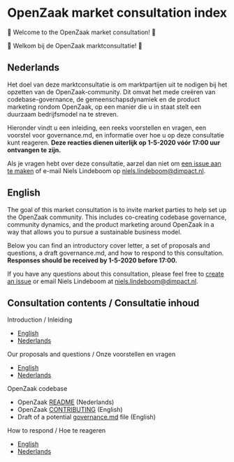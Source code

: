 # OpenZaak market consultation index

:tada: Welcome to the OpenZaak market consultation! :tada:

:tada: Welkom bij de OpenZaak marktconsultatie! :tada:

## Nederlands

Het doel van deze marktconsultatie is om marktpartijen uit te nodigen bij het opzetten van de OpenZaak-community. Dit omvat het mede creëren van codebase-governance, de gemeenschapsdynamiek en de product marketing rondom OpenZaak, op een manier die u in staat stelt een duurzaam bedrijfsmodel na te streven.

Hieronder vindt u een inleiding, een reeks voorstellen en vragen, een voorstel voor governance.md, en informatie over hoe u op deze consultatie kunt reageren. **Deze reacties dienen uiterlijk op 1-5-2020 vóór 17:00 uur ontvangen te zijn.**

Als je vragen hebt over deze consultatie, aarzel dan niet om [een issue aan te maken](https://github.com/open-zaak/openzaak-market-consultation/issues/new/choose) of e-mail Niels Lindeboom op <niels.lindeboom@dimpact.nl>.

## English

The goal of this market consultation is to invite market parties to help set up the OpenZaak community. This includes co-creating codebase governance, community dynamics, and the product marketing around OpenZaak in a way that allows you to pursue a sustainable business model.

Below you can find an introductory cover letter, a set of proposals and questions, a draft governance.md, and how to respond to this consultation. **Responses should be received by 1-5-2020 before 17:00.**

If you have any questions about this consultation, please feel free to [create an issue](https://github.com/open-zaak/openzaak-market-consultation/issues/new/choose) or email Niels Lindeboom at <niels.lindeboom@dimpact.nl>.

## Consultation contents / Consultatie inhoud

Introduction / Inleiding

* [English](introduction-en.md)
* [Nederlands](introduction-nl.md)

Our proposals and questions / Onze voorstellen en vragen

* [English](questions-en.md)
* [Nederlands](questions-nl.md)

OpenZaak codebase

* OpenZaak [README](https://github.com/open-zaak/open-zaak/blob/master/README.rst) (Nederlands)
* OpenZaak [CONTRIBUTING](https://github.com/open-zaak/open-zaak/blob/master/CONTRIBUTING.md) (English)
* Draft of a potential [governance.md]() file (English)

How to respond / Hoe te reageren

* [English](how-to-respond-en.md)
* [Nederlands](how-to-respond-nl.md)
